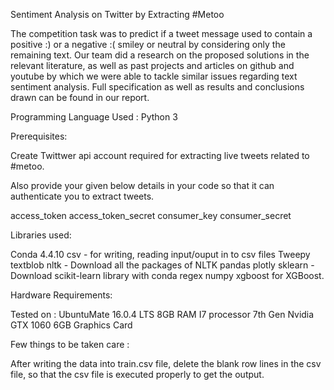 Sentiment Analysis on Twitter by Extracting #Metoo


The competition task was to predict if a tweet message used to contain a positive :) or a negative :( smiley or neutral  by considering only the remaining text. Our team did a research on the proposed solutions in the relevant literature, as well as past projects and articles on github and youtube by which we were able to tackle similar issues regarding text sentiment analysis. Full specification as well as results and conclusions drawn can be found in our report.



Programming Language Used : Python 3

Prerequisites:

Create Twittwer api account required for extracting live tweets related to #metoo.

Also provide your given below details in your code so that it can authenticate you to extract tweets.

access_token 
access_token_secret 
consumer_key
consumer_secret 


Libraries used:

Conda 4.4.10
csv - for writing, reading input/ouput in to csv files
Tweepy
textblob
nltk - Download all the packages of NLTK
pandas
plotly
sklearn - Download scikit-learn library with conda
regex
numpy
xgboost for XGBoost.





Hardware Requirements:

Tested on :
UbuntuMate 16.0.4 LTS
8GB RAM
I7 processor 7th Gen
Nvidia GTX 1060 6GB Graphics Card


Few things to be taken care :

After writing the data into train.csv file, delete the blank row lines in the csv file, so that the csv file is executed properly to get the output.




























